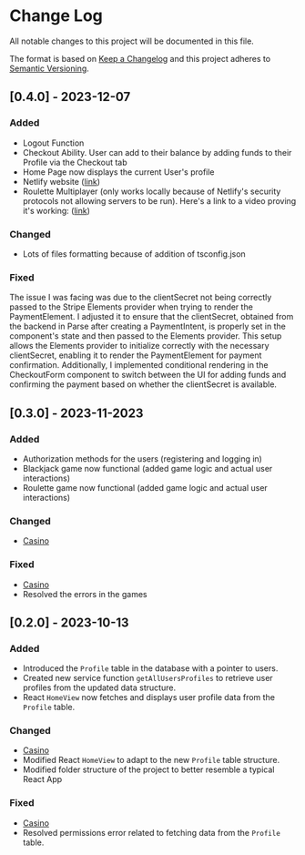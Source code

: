# Change Log
All notable changes to this project will be documented in this file.
 
The format is based on [Keep a Changelog](http://keepachangelog.com/)
and this project adheres to [Semantic Versioning](http://semver.org/).

## [0.4.0] - 2023-12-07

### Added
- Logout Function
- Checkout Ability. User can add to their balance by adding funds to their Profile via the Checkout tab
- Home Page now displays the current User's profile
- Netlify website ([link](https://mwdroulette.netlify.app/))
- Roulette Multiplayer (only works locally because of Netlify's security protocols not allowing servers to be run). Here's a link to a video proving it's working: ([link](https://drive.google.com/file/d/108Xd1CjPFcZewJS5mTB4LH7wlpM3sg1X/view?usp=drive_link))
  
### Changed
- Lots of files formatting because of addition of tsconfig.json

### Fixed
The issue I was facing was due to the clientSecret not being correctly passed to the Stripe Elements provider when trying to render the PaymentElement. I adjusted it to ensure that the clientSecret, obtained from the backend in Parse after creating a PaymentIntent, is properly set in the component's state and then passed to the Elements provider. This setup allows the Elements provider to initialize correctly with the necessary clientSecret, enabling it to render the PaymentElement for payment confirmation. Additionally, I implemented conditional rendering in the CheckoutForm component to switch between the UI for adding funds and confirming the payment based on whether the clientSecret is available.

## [0.3.0] - 2023-11-2023

### Added

- Authorization methods for the users (registering and logging in)
- Blackjack game now functional (added game logic and actual user interactions)
- Roulette game now functional (added game logic and actual user interactions)

### Changed
  
- [Casino](https://github.com/jgutier7/mwd-casino-project)


 
### Fixed
 
- [Casino](https://github.com/jgutier7/mwd-casino-project)
- Resolved the errors in the games


## [0.2.0] - 2023-10-13

### Added

- Introduced the `Profile` table in the database with a pointer to users.
- Created new service function `getAllUsersProfiles` to retrieve user profiles from the updated data structure.
- React `HomeView` now fetches and displays user profile data from the `Profile` table.

### Changed
  
- [Casino](https://github.com/jgutier7/mwd-casino-project)
- Modified React `HomeView` to adapt to the new `Profile` table structure.
- Modified folder structure of the project to better resemble a typical React App
 
### Fixed
 
- [Casino](https://github.com/jgutier7/mwd-casino-project)
- Resolved permissions error related to fetching data from the `Profile` table.
